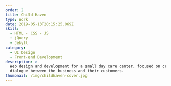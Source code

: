 ```yaml
---
order: 2
title: Child Haven
type: Work
date: 2019-05-13T20:15:25.069Z
skill:
  - HTML - CSS - JS
  - jQuery
  - Jekyll
category:
  - UI Design
  - Front-end Development
description: >-
  Web design and development for a small day care center, focused on creating a
  dialogue between the business and their customers.
thumbnail: /img/childhaven-cover.jpg
---
```


